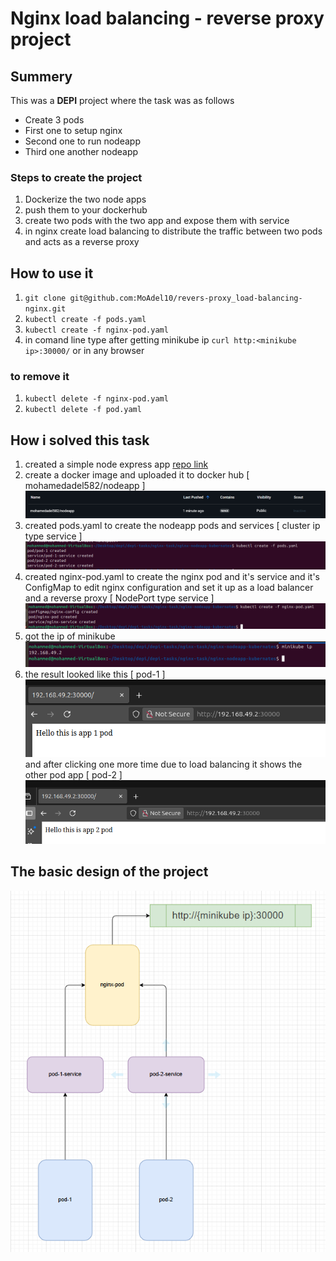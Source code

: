 # Nginx load balancing - reverse proxy project

## Summery

This was a **DEPI** project where the task was as follows

* Create 3 pods
* First one to setup nginx
* Second one to run nodeapp
* Third one another nodeapp

### Steps to create the project

1. Dockerize the two node apps
2. push them to your dockerhub
3. create two pods with the two app and expose them with service
4. in nginx create load balancing to distribute the traffic between two pods and acts as a reverse proxy

## How to use it

1. `git clone git@github.com:MoAdel10/revers-proxy_load-balancing-nginx.git`
2. `kubectl create -f pods.yaml`
3. `kubectl create -f nginx-pod.yaml`
4. in comand line type after getting minikube ip `curl http:<minikube ip>:30000/` or in any browser

### to remove it

1. `kubectl delete -f nginx-pod.yaml`
2. `kubectl delete -f pod.yaml`

## How i solved this task

1. created a simple node express app  [repo link](https://github.com/MoAdel10/simple-node-app.git )
2. create a docker image and uploaded it to docker hub [ mohamedadel582/nodeapp ]![1759348133105](images/readme/1759348133105.png)
3. created pods.yaml to create the nodeapp pods and services [ cluster ip type service ]![1759348250753](images/readme/1759348250753.png)
4. created nginx-pod.yaml  to create the nginx pod and it's service and it's ConfigMap to edit nginx configuration and set it up as a load balancer and a reverse proxy [ NodePort type service ]![1759348390724](images/readme/1759348390724.png)
5. got the ip of minikube ![1759348725515](images/readme/1759348725515.png)
6. the result looked like this  [ pod-1 ] <br> ![1759348756989](images/readme/1759348756989.png)                    and after clicking one more time due to load balancing it shows the other pod app [ pod-2 ]  ![1759348847599](images/readme/1759348847599.png)

## The basic design of the project

![1759349055508](images/readme/1759349055508.png)
